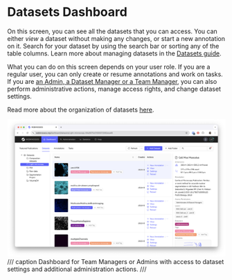 # Datasets Dashboard

On this screen, you can see all the datasets that you can access. 
You can either _view_ a dataset without making any changes, or start a new annotation on it.
Search for your dataset by using the search bar or sorting any of the table columns.
Learn more about managing datasets in the [Datasets guide](../datasets/index.md).

What you can do on this screen depends on your user role. 
If you are a regular user, you can only create or resume annotations and work on tasks. 
If you are [an Admin, a Dataset Manager or a Team Manager](../users/access_rights.md), you can also perform administrative actions, manage access rights, and change dataset settings.

Read more about the organization of datasets [here](../datasets/organization.md).

![Dashboard for Team Managers or Admins with access to dataset settings and additional administration actions.](../images/screenshot_DS_management.png)
/// caption
Dashboard for Team Managers or Admins with access to dataset settings and additional administration actions.
///
